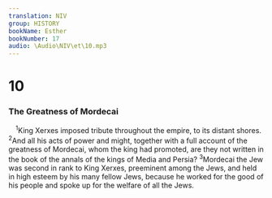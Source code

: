```yaml
---
translation: NIV
group: HISTORY
bookName: Esther 
bookNumber: 17
audio: \Audio\NIV\et\10.mp3
---
```


<div class="title"><h1>10</h1><h3>The Greatness of Mordecai </h3></div>
<span class="verse et_10_1"> <sup>1</sup>King Xerxes imposed tribute throughout the empire, to its distant shores. </span>
<span class="verse et_10_2"><sup>2</sup>And all his acts of power and might, together with a full account of the greatness of Mordecai, whom the king had promoted, are they not written in the book of the annals of the kings of Media and Persia? </span>
<span class="verse et_10_3"><sup>3</sup>Mordecai the Jew was second in rank to King Xerxes, preeminent among the Jews, and held in high esteem by his many fellow Jews, because he worked for the good of his people and spoke up for the welfare of all the Jews. <br/></span>
